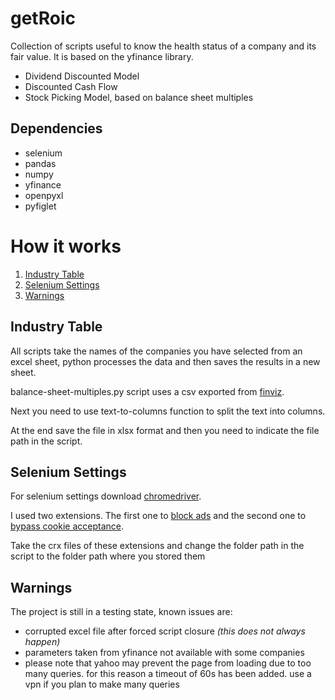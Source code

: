 # getRoic
Collection of scripts useful to know the health status of a company and its fair value. It is based on the yfinance library.
- Dividend Discounted Model 
- Discounted Cash Flow
- Stock Picking Model, based on balance sheet multiples

## Dependencies
- selenium
- pandas
- numpy
- yfinance
- openpyxl
- pyfiglet

# How it works

1. [Industry Table](#finviz)
2. [Selenium Settings](#selenium)
3. [Warnings](#warnings)

## Industry Table <a name="finviz"></a>
All scripts take the names of the companies you have selected from an excel sheet, python processes the data and then saves the results in a new sheet.

balance-sheet-multiples.py script uses a csv exported from [finviz](https://finviz.com/grp_export.ashx?g=industry&v=120&o=name). 

Next you need to use text-to-columns function to split the text into columns. 

At the end save the file in xlsx format and then you need to indicate the file path in the script.

## Selenium Settings <a name="selenium"></a>

For selenium settings download [chromedriver](https://chromedriver.chromium.org/). 

I used two extensions. The first one to [block ads](https://chrome.google.com/webstore/detail/ublock-origin/cjpalhdlnbpafiamejdnhcphjbkeiagm) and the second one to [bypass cookie acceptance](https://chrome.google.com/webstore/detail/i-dont-care-about-cookies/fihnjjcciajhdojfnbdddfaoknhalnja). 

Take the crx files of these extensions and change the folder path in the script to the folder path where you stored them

## Warnings <a name="warnings"></a>
The project is still in a testing state, known issues are:

- corrupted excel file after forced script closure *(this does not always happen)*
- parameters taken from yfinance not available with some companies
- please note that yahoo may prevent the page from loading due to too many queries. for this reason a timeout of 60s has been added. use a vpn if you plan to make many queries
